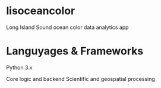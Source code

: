 # lisoceancolor
Long Island Sound ocean color data analytics app

# Languyages & Frameworks

Python 3.x

Core logic and backend
Scientific and geospatial processing
